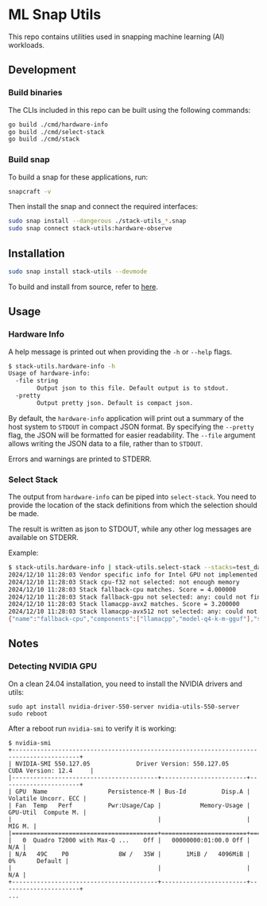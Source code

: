 # ML Snap Utils

This repo contains utilities used in snapping machine learning (AI) workloads.

## Development

### Build binaries

The CLIs included in this repo can be built using the following commands:

```bash
go build ./cmd/hardware-info
go build ./cmd/select-stack
go build ./cmd/stack
```

### Build snap

To build a snap for these applications, run:

```bash
snapcraft -v
```

Then install the snap and connect the required interfaces:

```bash
sudo snap install --dangerous ./stack-utils_*.snap
sudo snap connect stack-utils:hardware-observe 
```

## Installation

```bash
sudo snap install stack-utils --devmode
```

To build and install from source, refer to [here](#build-snap).

## Usage

### Hardware Info

A help message is printed out when providing the `-h` or `--help` flags.

```bash
$ stack-utils.hardware-info -h
Usage of hardware-info:
  -file string
        Output json to this file. Default output is to stdout.
  -pretty
        Output pretty json. Default is compact json.
```

By default, the `hardware-info` application will print out a summary of the host system to `STDOUT` in compact JSON
format.
By specifying the `--pretty` flag, the JSON will be formatted for easier readability.
The `--file` argument allows writing the JSON data to a file, rather than to `STDOUT`.

Errors and warnings are printed to STDERR.

### Select Stack

The output from `hardware-info` can be piped into `select-stack`.
You need to provide the location of the stack definitions from which the selection should be made.

The result is written as json to STDOUT, while any other log messages are available on STDERR.

Example:

```bash
$ stack-utils.hardware-info | stack-utils.select-stack --stacks=test_data/stacks/
2024/12/10 11:28:03 Vendor specific info for Intel GPU not implemented
2024/12/10 11:28:03 Stack cpu-f32 not selected: not enough memory
2024/12/10 11:28:03 Stack fallback-cpu matches. Score = 4.000000
2024/12/10 11:28:03 Stack fallback-gpu not selected: any: could not find a required device
2024/12/10 11:28:03 Stack llamacpp-avx2 matches. Score = 3.200000
2024/12/10 11:28:03 Stack llamacpp-avx512 not selected: any: could not find a required device
{"name":"fallback-cpu","components":["llamacpp","model-q4-k-m-gguf"],"score":4}
```

## Notes

### Detecting NVIDIA GPU

On a clean 24.04 installation, you need to install the NVIDIA drivers and utils:

```
sudo apt install nvidia-driver-550-server nvidia-utils-550-server
sudo reboot
```

After a reboot run `nvidia-smi` to verify it is working:

```
$ nvidia-smi    
+-----------------------------------------------------------------------------------------+
| NVIDIA-SMI 550.127.05             Driver Version: 550.127.05     CUDA Version: 12.4     |
|-----------------------------------------+------------------------+----------------------+
| GPU  Name                 Persistence-M | Bus-Id          Disp.A | Volatile Uncorr. ECC |
| Fan  Temp   Perf          Pwr:Usage/Cap |           Memory-Usage | GPU-Util  Compute M. |
|                                         |                        |               MIG M. |
|=========================================+========================+======================|
|   0  Quadro T2000 with Max-Q ...    Off |   00000000:01:00.0 Off |                  N/A |
| N/A   49C    P0              8W /   35W |       1MiB /   4096MiB |      0%      Default |
|                                         |                        |                  N/A |
+-----------------------------------------+------------------------+----------------------+
...
```
